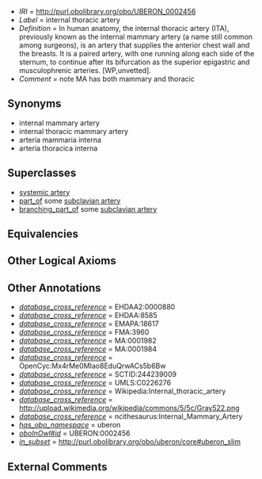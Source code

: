  * *IRI* = http://purl.obolibrary.org/obo/UBERON_0002456
 * *Label* = internal thoracic artery
 * *Definition* = In human anatomy, the internal thoracic artery (ITA), previously known as the internal mammary artery (a name still common among surgeons), is an artery that supplies the anterior chest wall and the breasts. It is a paired artery, with one running along each side of the sternum, to continue after its bifurcation as the superior epigastric and musculophrenic arteries. [WP,unvetted].
 * *Comment* = note MA has both mammary and thoracic

## Synonyms

 * internal mammary artery
 * internal thoracic mammary artery
 * arteria mammaria interna
 * arteria thoracica interna

## Superclasses

 * [systemic artery](../../UBERON/73/UBERON_0004573.md)
 * [part_of](../../BFO/50/BFO_0000050.md) some [subclavian artery](../../UBERON/33/UBERON_0001533.md)
 * [branching_part_of](../../RO/80/RO_0002380.md) some [subclavian artery](../../UBERON/33/UBERON_0001533.md)

## Equivalencies


## Other Logical Axioms


## Other Annotations

 * *[database_cross_reference](../../ef/oboInOwl#hasDbXref.md)* = EHDAA2:0000880
 * *[database_cross_reference](../../ef/oboInOwl#hasDbXref.md)* = EHDAA:8585
 * *[database_cross_reference](../../ef/oboInOwl#hasDbXref.md)* = EMAPA:18617
 * *[database_cross_reference](../../ef/oboInOwl#hasDbXref.md)* = FMA:3960
 * *[database_cross_reference](../../ef/oboInOwl#hasDbXref.md)* = MA:0001982
 * *[database_cross_reference](../../ef/oboInOwl#hasDbXref.md)* = MA:0001984
 * *[database_cross_reference](../../ef/oboInOwl#hasDbXref.md)* = OpenCyc:Mx4rMe0MIao8EduQrwACs5b6Bw
 * *[database_cross_reference](../../ef/oboInOwl#hasDbXref.md)* = SCTID:244239009
 * *[database_cross_reference](../../ef/oboInOwl#hasDbXref.md)* = UMLS:C0226276
 * *[database_cross_reference](../../ef/oboInOwl#hasDbXref.md)* = Wikipedia:Internal_thoracic_artery
 * *[database_cross_reference](../../ef/oboInOwl#hasDbXref.md)* = http://upload.wikimedia.org/wikipedia/commons/5/5c/Gray522.png
 * *[database_cross_reference](../../ef/oboInOwl#hasDbXref.md)* = ncithesaurus:Internal_Mammary_Artery
 * *[has_obo_namespace](../../ce/oboInOwl#hasOBONamespace.md)* = uberon
 * *[oboInOwl#id](../../id/oboInOwl#id.md)* = UBERON:0002456
 * *[in_subset](../../et/oboInOwl#inSubset.md)* = http://purl.obolibrary.org/obo/uberon/core#uberon_slim

## External Comments


